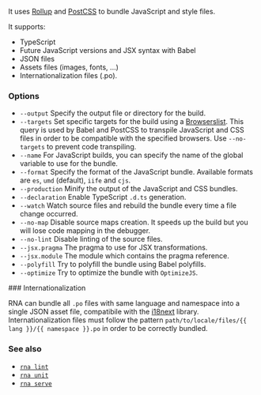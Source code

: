 It uses [Rollup](https://rollupjs.org/) and [PostCSS](https://postcss.org/) to bundle JavaScript and style files.

It supports:
* TypeScript
* Future JavaScript versions and JSX syntax with Babel
* JSON files
* Assets files (images, fonts, ...)
* Internationalization files (.po).

### Options

* `--output` Specify the output file or directory for the build.
* `--targets` Set specific targets for the build using a [Browserslist](https://github.com/browserslist/browserslist). This query is used by Babel and PostCSS to transpile JavaScript and CSS files in order to be compatible with the specified browsers. Use `--no-targets` to prevent code transpiling.
* `--name` For JavaScript builds, you can specify the name of the global variable to use for the bundle.
* `--format` Specify the format of the JavaScript bundle. Available formats are `es`, `umd` (default), `iife` and `cjs`.
* `--production` Minify the output of the JavaScript and CSS bundles.
* `--declaration` Enable TypeScript `.d.ts` generation.
* `--watch` Watch source files and rebuild the bundle every time a file change occurred.
* `--no-map` Disable source maps creation. It speeds up the build but you will lose code mapping in the debugger.
* `--no-lint` Disable linting of the source files.
* `--jsx.pragma` The pragma to use for JSX transformations.
* `--jsx.module` The module which contains the pragma reference.
* `--polyfill` Try to polyfill the bundle using Babel polyfills.
* `--optimize` Try to optimize the bundle with `OptimizeJS`.

### Internationalization

RNA can bundle all `.po` files with same language and namespace into a single JSON asset file, compatibile with the [i18next](https://www.i18next.com/) library.
Internationalization files must follow the pattern `path/to/locale/files/{{ lang }}/{{ namespace }}.po` in order to be correctly bundled.

### See also

* [`rna lint`](../lint/)
* [`rna unit`](../unit/)
* [`rna serve`](../serve/)
